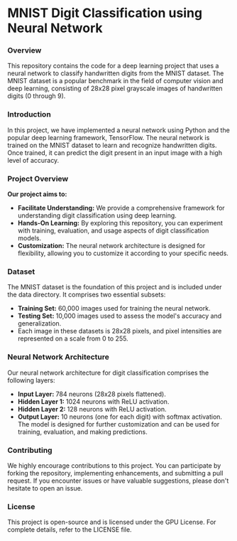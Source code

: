 # MNIST Digit Classification using Neural Network

### Overview
This repository contains the code for a deep learning project that uses a neural network to classify handwritten digits from the MNIST dataset. The MNIST dataset is a popular benchmark in the field of computer vision and deep learning, consisting of 28x28 pixel grayscale images of handwritten digits (0 through 9).

### Introduction
In this project, we have implemented a neural network using Python and the popular deep learning framework, TensorFlow. The neural network is trained on the MNIST dataset to learn and recognize handwritten digits. Once trained, it can predict the digit present in an input image with a high level of accuracy.

### Project Overview
**Our project aims to:**

- **Facilitate Understanding:** We provide a comprehensive framework for understanding digit classification using deep learning.
- **Hands-On Learning:** By exploring this repository, you can experiment with training, evaluation, and usage aspects of digit classification models.
- **Customization:** The neural network architecture is designed for flexibility, allowing you to customize it according to your specific needs.

### Dataset
The MNIST dataset is the foundation of this project and is included under the data directory. It comprises two essential subsets:

- **Training Set:** 60,000 images used for training the neural network.
- **Testing Set:** 10,000 images used to assess the model's accuracy and generalization.
- Each image in these datasets is 28x28 pixels, and pixel intensities are represented on a scale from 0 to 255.

### Neural Network Architecture
Our neural network architecture for digit classification comprises the following layers:

- **Input Layer:** 784 neurons (28x28 pixels flattened).
- **Hidden Layer 1:** 1024 neurons with ReLU activation.
- **Hidden Layer 2:** 128 neurons with ReLU activation.
- **Output Layer:** 10 neurons (one for each digit) with softmax activation.
The model is designed for further customization and can be used for training, evaluation, and making predictions.

### Contributing
We highly encourage contributions to this project. You can participate by forking the repository, implementing enhancements, and submitting a pull request. If you encounter issues or have valuable suggestions, please don't hesitate to open an issue.

### License
This project is open-source and is licensed under the GPU License. For complete details, refer to the LICENSE file.

